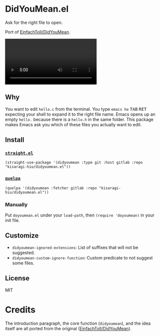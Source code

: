 # DidYouMean.el

Ask for the right file to open.

Port of [EinfachToll/DidYouMean](https://github.com/EinfachToll/DidYouMean).

![demo](https://kisaragi-hiu.com/static/emacs-didyoumean.mp4)

## Why

You want to edit `hello.c` from the terminal. You type `emacs he` <kbd>TAB</kbd> <kbd>RET</kbd> expecting your shell to expand it to the right file name. Emacs opens up an empty `hello.` because there is a `hello.h` in the same folder. This package makes Emacs ask you which of these files you actually want to edit.

## Install

### [`straight.el`](https://github.com/raxod502/straight.el)

```emacs-lisp
(straight-use-package '(didyoumean :type git :host gitlab :repo "kisaragi-hiu/didyoumean.el"))
```

### [`quelpa`](https://framagit.org/steckerhalter/quelpa)

```emacs-lisp
(quelpa '(didyoumean :fetcher gitlab :repo "kisaragi-hiu/didyoumean.el"))
```

### Manually

Put `doyoumean.el` under your `load-path`, then `(require 'doyoumean)` in your init file.

## Customize

- `didyoumean-ignored-extensions`: List of suffixes that will not be suggested.
- `didyoumean-custom-ignore-function`: Custom predicate to not suggest some files.

## License

MIT

# Credits

The introduction paragraph, the core function (`didyoumean`), and the idea itself are all ported from the original ([EinfachToll/DidYouMean](https://github.com/EinfachToll/DidYouMean)).
